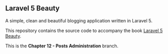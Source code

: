 ## Laravel 5 Beauty

A simple, clean and beautiful blogging application written in Laravel 5.

This repository contains the source code to accompany the book
[Laravel 5 Beauty](http://laravelcoding.com/blog?tag=L5+Beauty).

This is the **Chapter 12 - Posts Administration** branch.

